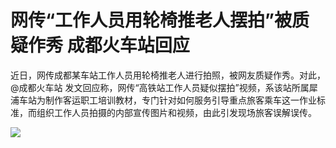 # 网传“工作人员用轮椅推老人摆拍”被质疑作秀 成都火车站回应

近日，网传成都某车站工作人员用轮椅推老人进行拍照，被网友质疑作秀。对此，@成都火车站
发文回应称，网传“高铁站工作人员疑似摆拍”视频，系该站所属犀浦车站为制作客运职工培训教材，专门针对如何服务引导重点旅客乘车这一作业标准，而组织工作人员拍摄的内部宣传图片和视频，由此引发现场旅客误解误传。

![](https://inews.gtimg.com/newsapp_bt/0/15599170281/1000)

